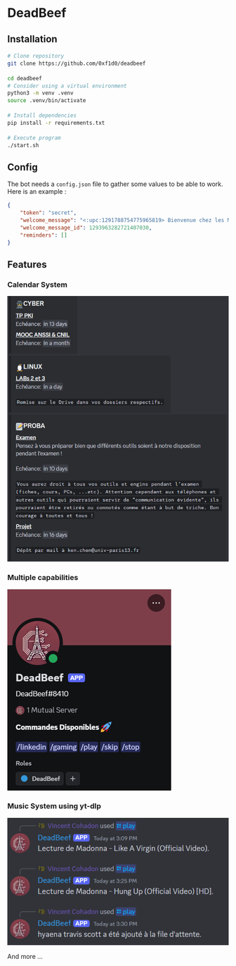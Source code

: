 # DeadBeef

## Installation

```sh
# Clone repository
git clone https://github.com/0xf1d0/deadbeef

cd deadbeef
# Consider using a virtual environment
python3 -m venv .venv
source .venv/bin/activate

# Install dependencies
pip install -r requirements.txt

# Execute program
./start.sh
```

## Config

The bot needs a `config.json` file to gather some values to be able to work.
Here is an example :

```json
{
    "token": "secret",
    "welcome_message": "<:upc:1291788754775965819> Bienvenue chez les M1 Cybers\u00e9curit\u00e9 de l'Universit\u00e9 Paris Cit\u00e9 <:upc:1291788754775965819> !\n\n:student: Etudiant(e) en Cybers\u00e9curit\u00e9, tu trouveras ici des informations utiles pour ton ann\u00e9e universitaire. N'h\u00e9site pas \u00e0 poser des questions, \u00e0 partager des informations ou \u00e0 discuter avec les autres \u00e9tudiants ! :smiley:\n\n:warning: Merci de respecter les r\u00e8gles de bonne conduite et de ne pas partager d'informations sensibles. :warning:\n\nInvit\u00e9(e) ou Etudiant(e) ? Choisissez votre identit\u00e9 dans le menu d\u00e9roulant ci-dessous.\n\n:warning: **TOUTE USURPATION D'IDENTITE EST ENREGISTREE ET RAPPORTEE** :warning:\n\n:bug: __Si vous rencontrez un probl\u00e8me lors de cette \u00e9tape, contactez <@253616158895243264>__\n\nBonne ann\u00e9e universitaire \u00e0 tous ! :mortar_board:",
    "welcome_message_id": 1293963282721407030,
    "reminders": []
}
```

## Features

### Calendar System

![Calendar](./assets/calendar.png)

### Multiple capabilities

![Card](./assets/card.png)

### Music System using yt-dlp

![Music](./assets/music.png)

And more ...